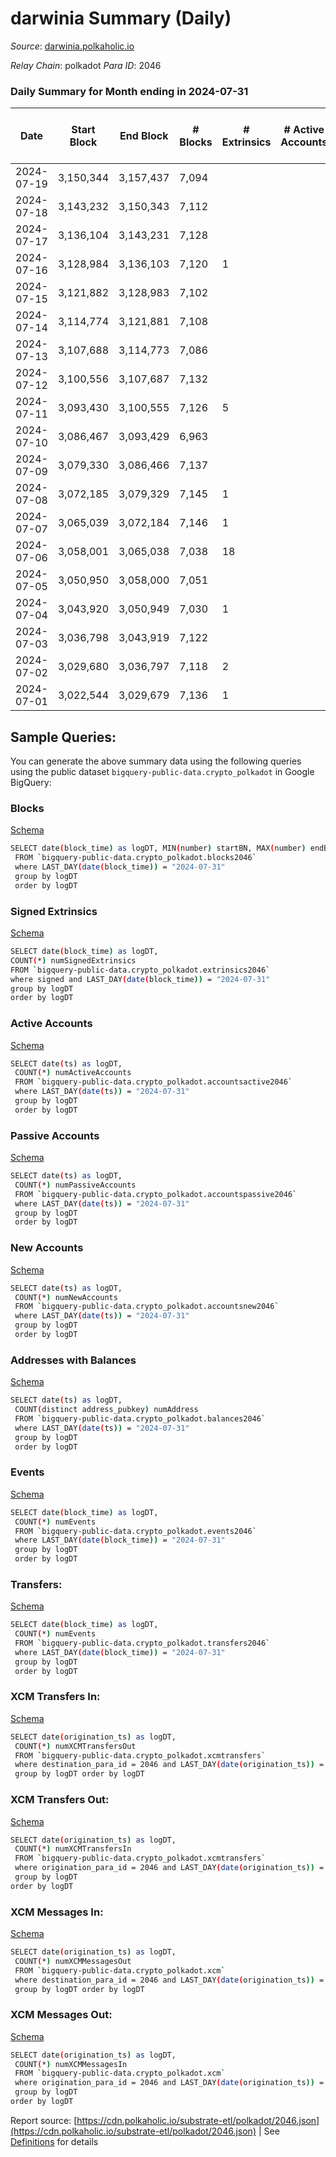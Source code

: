 # darwinia Summary (Daily)

_Source_: [darwinia.polkaholic.io](https://darwinia.polkaholic.io)

*Relay Chain*: polkadot
*Para ID*: 2046



### Daily Summary for Month ending in 2024-07-31


| Date    | Start Block | End Block | # Blocks | # Extrinsics | # Active Accounts | # Passive Accounts | # New Accounts | # Addresses | # Events  | # Transfers ($USD) | # XCM Transfers In ($USD) | # XCM Transfers Out ($USD) | # XCM In | # XCM Out | Issues |
|---------|-------------|-----------|----------|--------------|-------------------|--------------------|----------------|-------------|-----------|--------------------|---------------------------|----------------------------|----------|-----------|--------|
| 2024-07-19 | 3,150,344 | 3,157,437 | 7,094 |  |  |  |  | 1,232 | 19,991 | 149  |   |   |  |  |  |
| 2024-07-18 | 3,143,232 | 3,150,343 | 7,112 |  |  |  |  | 1,232 | 19,851 | 146  |   |   |  |  |  |
| 2024-07-17 | 3,136,104 | 3,143,231 | 7,128 |  |  |  |  | 1,229 | 20,164 | 168  |   |   |  |  |  |
| 2024-07-16 | 3,128,984 | 3,136,103 | 7,120 | 1 |  |  |  | 1,227 | 20,618 | 182  |   |   |  |  |  |
| 2024-07-15 | 3,121,882 | 3,128,983 | 7,102 |  |  |  |  | 1,227 | 19,926 | 174  |   |   |  |  |  |
| 2024-07-14 | 3,114,774 | 3,121,881 | 7,108 |  |  |  |  | 1,227 | 19,754 | 158  |   |   |  |  |  |
| 2024-07-13 | 3,107,688 | 3,114,773 | 7,086 |  |  |  |  | 1,227 | 20,192 | 203  |   |   |  |  |  |
| 2024-07-12 | 3,100,556 | 3,107,687 | 7,132 |  |  |  |  | 1,226 | 21,157 | 177  |   |   |  |  |  |
| 2024-07-11 | 3,093,430 | 3,100,555 | 7,126 | 5 |  |  |  | 1,224 | 21,659 | 187  |   |   |  |  |  |
| 2024-07-10 | 3,086,467 | 3,093,429 | 6,963 |  |  |  |  | 1,223 | 19,899 | 181  |   |   |  |  |  |
| 2024-07-09 | 3,079,330 | 3,086,466 | 7,137 |  |  |  |  |  | 22,203 | 189  |   |   |  |  |  |
| 2024-07-08 | 3,072,185 | 3,079,329 | 7,145 | 1 |  |  |  |  | 20,592 | 239  |   |   |  |  |  |
| 2024-07-07 | 3,065,039 | 3,072,184 | 7,146 | 1 |  |  |  |  | 19,828 | 167  |   |   |  |  |  |
| 2024-07-06 | 3,058,001 | 3,065,038 | 7,038 | 18 |  |  |  |  | 20,234 | 270  |   |   |  |  |  |
| 2024-07-05 | 3,050,950 | 3,058,000 | 7,051 |  |  |  |  |  | 19,770 | 167  |   |   |  |  |  |
| 2024-07-04 | 3,043,920 | 3,050,949 | 7,030 | 1 |  |  |  |  | 19,167 | 191  |   |   |  |  |  |
| 2024-07-03 | 3,036,798 | 3,043,919 | 7,122 |  |  |  |  |  | 20,741 | 175  |   |   |  |  |  |
| 2024-07-02 | 3,029,680 | 3,036,797 | 7,118 | 2 |  |  |  |  | 21,100 | 163  |   |   |  |  |  |
| 2024-07-01 | 3,022,544 | 3,029,679 | 7,136 | 1 |  |  |  |  | 20,999 | 224  |   |   |  |  |  |

## Sample Queries:
You can generate the above summary data using the following queries using the public dataset `bigquery-public-data.crypto_polkadot` in Google BigQuery:


### Blocks 

[Schema](https://github.com/colorfulnotion/substrate-etl/blob/main/schema/blocks.json)

```bash
SELECT date(block_time) as logDT, MIN(number) startBN, MAX(number) endBN, COUNT(*) numBlocks 
 FROM `bigquery-public-data.crypto_polkadot.blocks2046`  
 where LAST_DAY(date(block_time)) = "2024-07-31" 
 group by logDT 
 order by logDT
```

### Signed Extrinsics 

[Schema](https://github.com/colorfulnotion/substrate-etl/blob/main/schema/extrinsics.json)

```bash
SELECT date(block_time) as logDT, 
COUNT(*) numSignedExtrinsics 
FROM `bigquery-public-data.crypto_polkadot.extrinsics2046`  
where signed and LAST_DAY(date(block_time)) = "2024-07-31" 
group by logDT 
order by logDT
```

### Active Accounts 

[Schema](https://github.com/colorfulnotion/substrate-etl/blob/main/schema/accountsactive.json)

```bash
SELECT date(ts) as logDT, 
 COUNT(*) numActiveAccounts 
 FROM `bigquery-public-data.crypto_polkadot.accountsactive2046` 
 where LAST_DAY(date(ts)) = "2024-07-31" 
 group by logDT 
 order by logDT
```

### Passive Accounts 

[Schema](https://github.com/colorfulnotion/substrate-etl/blob/main/schema/accountspassive.json)

```bash
SELECT date(ts) as logDT, 
 COUNT(*) numPassiveAccounts 
 FROM `bigquery-public-data.crypto_polkadot.accountspassive2046` 
 where LAST_DAY(date(ts)) = "2024-07-31" 
 group by logDT 
 order by logDT
```

### New Accounts 

[Schema](https://github.com/colorfulnotion/substrate-etl/blob/main/schema/accountsnew.json)

```bash
SELECT date(ts) as logDT, 
 COUNT(*) numNewAccounts 
 FROM `bigquery-public-data.crypto_polkadot.accountsnew2046` 
 where LAST_DAY(date(ts)) = "2024-07-31" 
 group by logDT
 order by logDT
```

### Addresses with Balances 

[Schema](https://github.com/colorfulnotion/substrate-etl/blob/main/schema/balances.json)

```bash
SELECT date(ts) as logDT,
 COUNT(distinct address_pubkey) numAddress 
 FROM `bigquery-public-data.crypto_polkadot.balances2046` 
 where LAST_DAY(date(ts)) = "2024-07-31" 
 group by logDT 
 order by logDT
```

### Events 

[Schema](https://github.com/colorfulnotion/substrate-etl/blob/main/schema/events.json)

```bash
SELECT date(block_time) as logDT, 
 COUNT(*) numEvents 
 FROM `bigquery-public-data.crypto_polkadot.events2046` 
 where LAST_DAY(date(block_time)) = "2024-07-31" 
 group by logDT 
 order by logDT
```

### Transfers:

[Schema](https://github.com/colorfulnotion/substrate-etl/blob/main/schema/transfers.json)

```bash
SELECT date(block_time) as logDT, 
 COUNT(*) numEvents 
 FROM `bigquery-public-data.crypto_polkadot.transfers2046` 
 where LAST_DAY(date(block_time)) = "2024-07-31" 
 group by logDT 
 order by logDT
```

### XCM Transfers In: 

[Schema](https://github.com/colorfulnotion/substrate-etl/blob/main/schema/xcmtransfers.json)

```bash
SELECT date(origination_ts) as logDT, 
 COUNT(*) numXCMTransfersOut 
 FROM `bigquery-public-data.crypto_polkadot.xcmtransfers` 
 where destination_para_id = 2046 and LAST_DAY(date(origination_ts)) = "2024-07-31" 
 group by logDT order by logDT
```

### XCM Transfers Out: 

[Schema](https://github.com/colorfulnotion/substrate-etl/blob/main/schema/xcmtransfers.json)

```bash
SELECT date(origination_ts) as logDT, 
 COUNT(*) numXCMTransfersIn 
 FROM `bigquery-public-data.crypto_polkadot.xcmtransfers` 
 where origination_para_id = 2046 and LAST_DAY(date(origination_ts)) = "2024-07-31" 
 group by logDT 
order by logDT
```

### XCM Messages In: 

[Schema](https://github.com/colorfulnotion/substrate-etl/blob/main/schema/xcm.json)

```bash
SELECT date(origination_ts) as logDT, 
 COUNT(*) numXCMMessagesOut 
 FROM `bigquery-public-data.crypto_polkadot.xcm` 
 where destination_para_id = 2046 and LAST_DAY(date(origination_ts)) = "2024-07-31" 
 group by logDT order by logDT
```

### XCM Messages Out: 

[Schema](https://github.com/colorfulnotion/substrate-etl/blob/main/schema/xcm.json)

```bash
SELECT date(origination_ts) as logDT, 
 COUNT(*) numXCMMessagesIn 
 FROM `bigquery-public-data.crypto_polkadot.xcm` 
 where origination_para_id = 2046 and LAST_DAY(date(origination_ts)) = "2024-07-31" 
 group by logDT 
order by logDT
```


Report source: [https://cdn.polkaholic.io/substrate-etl/polkadot/2046.json](https://cdn.polkaholic.io/substrate-etl/polkadot/2046.json) | See [Definitions](/DEFINITIONS.md) for details
